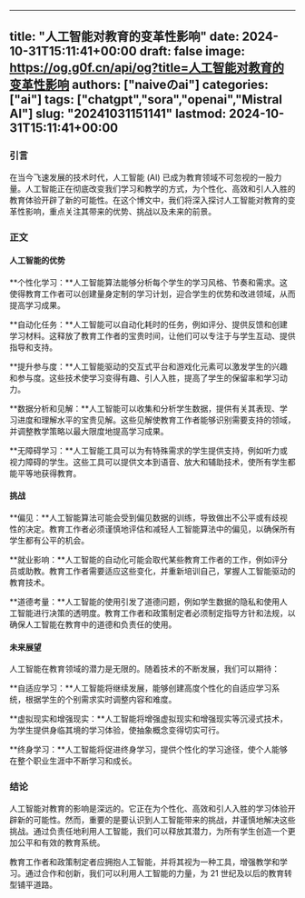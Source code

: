 
---
title: "人工智能对教育的变革性影响"
date: 2024-10-31T15:11:41+00:00
draft: false
image: https://og.g0f.cn/api/og?title=人工智能对教育的变革性影响
authors: ["naiveのai"]
categories: ["ai"]
tags: ["chatgpt","sora","openai","Mistral AI"]
slug: "20241031151141"
lastmod: 2024-10-31T15:11:41+00:00
---
### 引言

在当今飞速发展的技术时代，人工智能 (AI) 已成为教育领域不可忽视的一股力量。人工智能正在彻底改变我们学习和教学的方式，为个性化、高效和引人入胜的教育体验开辟了新的可能性。在这个博文中，我们将深入探讨人工智能对教育的变革性影响，重点关注其带来的优势、挑战以及未来的前景。

### 正文

#### 人工智能的优势

**个性化学习：**人工智能算法能够分析每个学生的学习风格、节奏和需求。这使得教育工作者可以创建量身定制的学习计划，迎合学生的优势和改进领域，从而提高学习成果。

**自动化任务：**人工智能可以自动化耗时的任务，例如评分、提供反馈和创建学习材料。这释放了教育工作者的宝贵时间，让他们可以专注于与学生互动、提供指导和支持。

**提升参与度：**人工智能驱动的交互式平台和游戏化元素可以激发学生的兴趣和参与度。这些技术使学习变得有趣、引人入胜，提高了学生的保留率和学习动力。

**数据分析和见解：**人工智能可以收集和分析学生数据，提供有关其表现、学习进度和理解水平的宝贵见解。这些见解使教育工作者能够识别需要支持的领域，并调整教学策略以最大限度地提高学习成果。

**无障碍学习：**人工智能工具可以为有特殊需求的学生提供支持，例如听力或视力障碍的学生。这些工具可以提供文本到语音、放大和辅助技术，使所有学生都能平等地获得教育。

#### 挑战

**偏见：**人工智能算法可能会受到偏见数据的训练，导致做出不公平或有歧视性的决定。教育工作者必须谨慎地评估和减轻人工智能算法中的偏见，以确保所有学生都有公平的机会。

**就业影响：**人工智能的自动化可能会取代某些教育工作者的工作，例如评分员或助教。教育工作者需要适应这些变化，并重新培训自己，掌握人工智能驱动的教育技术。

**道德考量：**人工智能的使用引发了道德问题，例如学生数据的隐私和使用人工智能进行决策的透明度。教育工作者和政策制定者必须制定指导方针和法规，以确保人工智能在教育中的道德和负责任的使用。

#### 未来展望

人工智能在教育领域的潜力是无限的。随着技术的不断发展，我们可以期待：

**自适应学习：**人工智能将继续发展，能够创建高度个性化的自适应学习系统，根据学生的个别需求实时调整内容和难度。

**虚拟现实和增强现实：**人工智能将增强虚拟现实和增强现实等沉浸式技术，为学生提供身临其境的学习体验，使抽象概念变得切实可行。

**终身学习：**人工智能将促进终身学习，提供个性化的学习途径，使个人能够在整个职业生涯中不断学习和成长。

### 结论

人工智能对教育的影响是深远的。它正在为个性化、高效和引人入胜的学习体验开辟新的可能性。然而，重要的是要认识到人工智能带来的挑战，并谨慎地解决这些挑战。通过负责任地利用人工智能，我们可以释放其潜力，为所有学生创造一个更加公平和有效的教育系统。

教育工作者和政策制定者应拥抱人工智能，并将其视为一种工具，增强教学和学习。通过合作和创新，我们可以利用人工智能的力量，为 21 世纪及以后的教育转型铺平道路。